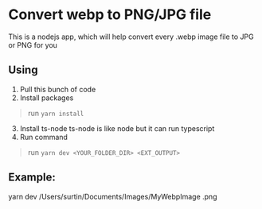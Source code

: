 # Convert webp to PNG/JPG file
This is a nodejs app, which will help convert every .webp image file
to JPG or PNG for you

## Using
1. Pull this bunch of code
2. Install packages
> run `yarn install`
3. Install ts-node
ts-node is like node but it can run typescript
4. Run command 
> run `yarn dev <YOUR_FOLDER_DIR> <EXT_OUTPUT>`

## Example: 
yarn dev /Users/surtin/Documents/Images/MyWebpImage .png
